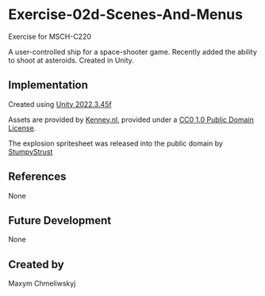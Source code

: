 # Exercise-02d-Scenes-And-Menus

Exercise for MSCH-C220

A user-controlled ship for a space-shooter game. Recently added the ability to shoot at asteroids. Created in Unity.

## Implementation

Created using [Unity 2022.3.45f](https://unity.com)

Assets are provided by [Kenney.nl](https://kenney.nl/assets/space-shooter-extension), provided under a [CC0 1.0 Public Domain License](https://creativecommons.org/publicdomain/zero/1.0/).

The explosion spritesheet was released into the public domain by [StumpyStrust](https://opengameart.org/content/explosion-sheet)

## References
None

## Future Development
None

## Created by
Maxym Chmeliwskyj

